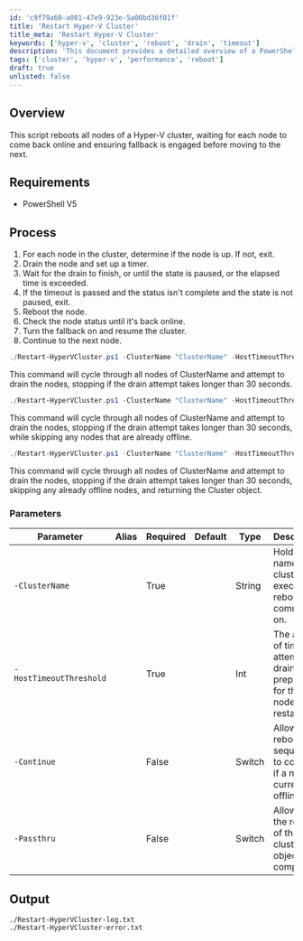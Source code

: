 ```yaml
---
id: 'c9f79a60-a081-47e9-923e-5a00bd36f01f'
title: 'Restart Hyper-V Cluster'
title_meta: 'Restart Hyper-V Cluster'
keywords: ['hyper-v', 'cluster', 'reboot', 'drain', 'timeout']
description: 'This document provides a detailed overview of a PowerShell script designed to reboot all nodes of a Hyper-V cluster sequentially, ensuring each node is fully operational before proceeding to the next. It includes requirements, process steps, parameters, and output logs for monitoring the script execution.'
tags: ['cluster', 'hyper-v', 'performance', 'reboot']
draft: true
unlisted: false
---
```


## Overview

This script reboots all nodes of a Hyper-V cluster, waiting for each node to come back online and ensuring fallback is engaged before moving to the next.

## Requirements

- PowerShell V5

## Process

1. For each node in the cluster, determine if the node is up. If not, exit.
2. Drain the node and set up a timer.
3. Wait for the drain to finish, or until the state is paused, or the elapsed time is exceeded.
4. If the timeout is passed and the status isn't complete and the state is not paused, exit.
5. Reboot the node.
6. Check the node status until it's back online.
7. Turn the fallback on and resume the cluster.
8. Continue to the next node.

```powershell
./Restart-HyperVCluster.ps1 -ClusterName "ClusterName" -HostTimeoutThreshold 30
```
This command will cycle through all nodes of ClusterName and attempt to drain the nodes, stopping if the drain attempt takes longer than 30 seconds.

```powershell
./Restart-HyperVCluster.ps1 -ClusterName "ClusterName" -HostTimeoutThreshold 30 -Continue
```
This command will cycle through all nodes of ClusterName and attempt to drain the nodes, stopping if the drain attempt takes longer than 30 seconds, while skipping any nodes that are already offline.

```powershell
./Restart-HyperVCluster.ps1 -ClusterName "ClusterName" -HostTimeoutThreshold 30 -Continue -Passthru
```
This command will cycle through all nodes of ClusterName and attempt to drain the nodes, stopping if the drain attempt takes longer than 30 seconds, skipping any already offline nodes, and returning the Cluster object.

### Parameters

| Parameter                  | Alias | Required | Default | Type   | Description                                                                 |
|----------------------------|-------|----------|---------|--------|-----------------------------------------------------------------------------|
| `-ClusterName`             |       | True     |         | String | Holds the name of the cluster to execute the reboot command on.           |
| `-HostTimeoutThreshold`    |       | True     |         | Int    | The amount of time to attempt the drain and preparation for the node restart. |
| `-Continue`                |       | False    |         | Switch | Allows the reboot sequence to continue if a node is currently offline.     |
| `-Passthru`                |       | False    |         | Switch | Allows for the return of the cluster object upon completion.               |

## Output

```
./Restart-HyperVCluster-log.txt
./Restart-HyperVCluster-error.txt
```
